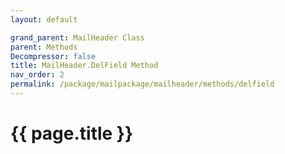 ```yaml
---
layout: default

grand_parent: MailHeader Class
parent: Methods
Decompressor: false
title: MailHeader.DelField Method
nav_order: 2
permalink: /package/mailpackage/mailheader/methods/delfield
---
```

# {{ page.title }}